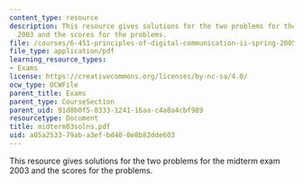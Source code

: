 ```yaml
---
content_type: resource
description: This resource gives solutions for the two problems for the midterm exam
  2003 and the scores for the problems.
file: /courses/6-451-principles-of-digital-communication-ii-spring-2005/a05a253379aba3efbd400e8b82dde603_midterm03solns.pdf
file_type: application/pdf
learning_resource_types:
- Exams
license: https://creativecommons.org/licenses/by-nc-sa/4.0/
ocw_type: OCWFile
parent_title: Exams
parent_type: CourseSection
parent_uid: 91d8b0f5-8333-1241-16aa-c4a8a4cbf989
resourcetype: Document
title: midterm03solns.pdf
uid: a05a2533-79ab-a3ef-bd40-0e8b82dde603
---
```

This resource gives solutions for the two problems for the midterm exam 2003 and the scores for the problems.